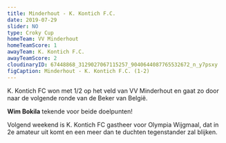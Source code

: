 ```yaml
---
title: Minderhout - K. Kontich F.C.
date: 2019-07-29
slider: NO
type: Croky Cup
homeTeam: VV Minderhout
homeTeamScore: 1
awayTeam: K. Kontich F.C.
awayTeamScore: 2
cloudinaryID: 67448868_3129027067115257_9040644087765532672_n_y7psxy
figCaption: Minderhout - K. Kontich F.C. (1-2)
---
```


K. Kontich FC won met 1/2 op het veld van VV Minderhout en gaat zo door naar de volgende ronde van de Beker van België.

**Wim Bokila** tekende voor beide doelpunten!

Volgend weekend is K. Kontich FC gastheer voor Olympia Wijgmaal, dat in 2e amateur uit komt en een meer dan te duchten tegenstander zal blijken.

